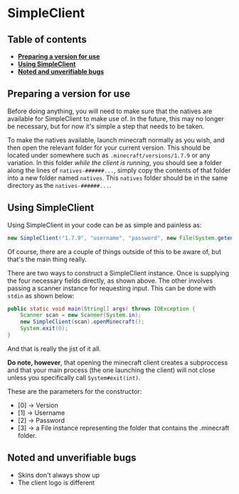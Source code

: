 SimpleClient
============

## Table of contents

 * __[Preparing a version for use](#prepare)__
 * __[Using SimpleClient](#usage)__
 * __[Noted and unverifiable bugs](#bugs)__

## <a name="prepare"></a>Preparing a version for use

Before doing anything, you will need to make sure that the natives are available for
SimpleClient to make use of. In the future, this may no longer be necessary, but for now
it's simple a step that needs to be taken.

To make the natives available, launch minecraft normally as you wish, and then open the
relevant folder for your current version. This should be located under somewhere such as
`.minecraft/versions/1.7.9` or any variation. In this folder *while the client is running*,
you should see a folder along the lines of `natives-######...`, simply copy the contents of
that folder into a new folder named `natives`. This `natives` folder should be in the same
directory as the `natives-######...`.

## <a name="usage"></a>Using SimpleClient

Using SimpleClient in your code can be as simple and painless as:

```java
new SimpleClient("1.7.9", "username", "password", new File(System.getenv("APPDATA"))).openMinecraft();
```

Of course, there are a couple of things outside of this to be aware of, but that's the main thing really.

There are two ways to construct a SimpleClient instance. Once is supplying the four necessary fields
directly, as shown above. The other involves passing a scanner instance for requesting input. This can
be done with `stdin` as shown below:

```java
public static void main(String[] args) throws IOException {
    Scanner scan = new Scanner(System.in);
    new SimpleClient(scan).openMinecraft();
    System.exit(0);
}
```
And that is really the jist of it all.

**Do note, however**, that opening the minecraft client creates a subproccess and that your main process
(the one launching the client) will not close unless you specifically call `System#exit(int)`.

These are the parameters for the constructor:

 * [0] -> Version
 * [1] -> Username
 * [2] -> Password
 * [3] -> a File instance representing the folder that contains the .minecraft folder.

## <a name="bugs"></a>Noted and unverifiable bugs

* Skins don't always show up
* The client logo is different
